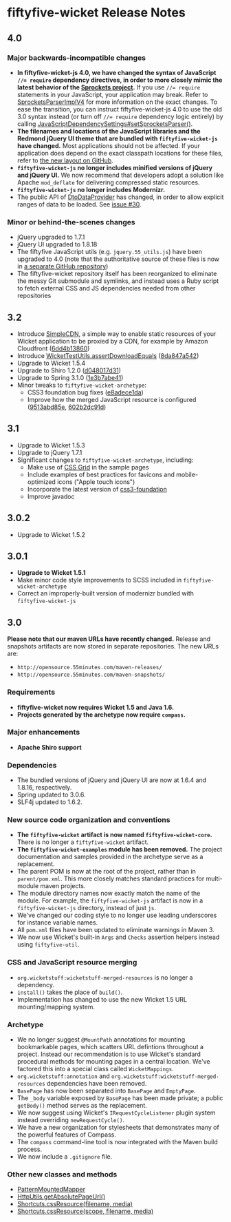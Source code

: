 # fiftyfive-wicket Release Notes

## 4.0

### Major backwards-incompatible changes

* **In fiftyfive-wicket-js 4.0, we have changed the syntax of JavaScript `//= require` dependency directives, in order to more closely mimic the latest behavior of the [Sprockets project][sprockets].** If you use `//= require` statements in your JavaScript, your application may break. Refer to [SprocketsParserImplV4][parser-v4] for more information on the exact changes. To ease the transition, you can instruct fiftyfive-wicket-js 4.0 to use the old 3.0 syntax instead (or turn off `//= require` dependency logic entirely) by calling [JavaScriptDependencySettings#setSprocketsParser()][set-parser].
* **The filenames and locations of the JavaScript libraries and the Redmond jQuery UI theme that are bundled with `fiftyfive-wicket-js` have changed.** Most applications should not be affected. If your application does depend on the exact classpath locations for these files, refer to [the new layout on GitHub][4.0-js-layout].
* **`fiftyfive-wicket-js` no longer includes minified versions of jQuery and jQuery UI.** We now recommend that developers adopt a solution like Apache `mod_deflate` for delivering compressed static resources.
* **`fiftyfive-wicket-js` no longer includes Modernizr.**
* The public API of [DtoDataProvider][dto] has changed, in order to allow explicit ranges of data to be loaded. See [issue #30][issue-30].

### Minor or behind-the-scenes changes

* jQuery upgraded to 1.7.1
* jQuery UI upgraded to 1.8.18
* The fiftyfive JavaScript utils (e.g. `jquery.55_utils.js`) have been upgraded to 4.0 (note that the authoritative source of these files is now in [a separate GitHub repository][js-repo])
* The fiftyfive-wicket repository itself has been reorganized to eliminate the messy Git submodule and symlinks, and instead uses a Ruby script to fetch external CSS and JS dependencies needed from other repositories

[sprockets]:https://github.com/sstephenson/sprockets#readme
[parser-v4]:http://opensource.55minutes.com/apidocs/fiftyfive-wicket-all/4.0/fiftyfive/wicket/js/locator/SprocketsParserImplV4.html
[set-parser]:http://opensource.55minutes.com/apidocs/fiftyfive-wicket-all/4.0/fiftyfive/wicket/js/JavaScriptDependencySettings.html#setSprocketsParser%28fiftyfive.wicket.js.locator.SprocketsParser%29
[dto]:http://opensource.55minutes.com/apidocs/fiftyfive-wicket-all/4.0/fiftyfive/wicket/data/DtoDataProvider.html
[issue-30]:https://github.com/55minutes/fiftyfive-wicket/issues/30
[4.0-js-layout]:https://github.com/55minutes/fiftyfive-wicket/tree/v4.0/fiftyfive-wicket-js/src/main/resources/fiftyfive/wicket/js/lib
[js-repo]:https://github.com/55minutes/fiftyfive-util-js/


## 3.2

* Introduce [SimpleCDN](http://opensource.55minutes.com/apidocs/fiftyfive-wicket-all/3.2-SNAPSHOT/fiftyfive/wicket/resource/SimpleCDN.html), a simple way to enable static resources of your Wicket application to be proxied by a CDN, for example by Amazon Cloudfront ([6dd4b13860](https://github.com/55minutes/fiftyfive-wicket/commit/6dd4b13860a5918db56689a966741e1d23ef12e4))
* Introduce [WicketTestUtils.assertDownloadEquals](http://opensource.55minutes.com/apidocs/fiftyfive-wicket-all/3.2-SNAPSHOT/fiftyfive/wicket/test/WicketTestUtils.html#assertDownloadEquals%28org.apache.wicket.util.tester.WicketTester,%20java.lang.String,%20byte[]%29) ([8da847a542](https://github.com/55minutes/fiftyfive-wicket/commit/8da847a542312ec9438545e0ea9105e5ce9eccd7))
* Upgrade to Wicket 1.5.4
* Upgrade to Shiro 1.2.0 ([d048017d31](https://github.com/55minutes/fiftyfive-wicket/commit/d048017d31acb276f726df310bdfc89cef18fd65))
* Upgrade to Spring 3.1.0 ([1e3b7abe41](https://github.com/55minutes/fiftyfive-wicket/commit/1e3b7abe41a42d93d5ffbd2f3f9cf85942d1c7ad))
* Minor tweaks to `fiftyfive-wicket-archetype`:
  * CSS3 foundation bug fixes ([e8adece1da](https://github.com/55minutes/fiftyfive-wicket/commit/e8adece1da999c943b820ca060254de5d63c3b38))
  * Improve how the merged JavaScript resource is configured ([9513abd85e](https://github.com/55minutes/fiftyfive-wicket/commit/9513abd85e6f2e60a0c98a98a24dfd2a05748a78), [602b2dc91d](https://github.com/55minutes/fiftyfive-wicket/commit/602b2dc91d98b3f9ad15a8fdd754364b8eec1de8))

## 3.1

* Upgrade to Wicket 1.5.3
* Upgrade to jQuery 1.7.1
* Significant changes to `fiftyfive-wicket-archetype`, including:
  * Make use of [CSS Grid](http://cssgrid.net/) in the sample pages
  * Include examples of best practices for favicons and mobile-optimized icons ("Apple touch icons")
  * Incorporate the latest version of 
    [css3-foundation](https://github.com/55minutes/css3-foundation)
  * Improve javadoc

## 3.0.2

* Upgrade to Wicket 1.5.2

## 3.0.1

* **Upgrade to Wicket 1.5.1**
* Make minor code style improvements to SCSS included in `fiftyfive-wicket-archetype`
* Correct an improperly-built version of modernizr bundled with `fiftyfive-wicket-js`


## 3.0

**Please note that our maven URLs have recently changed.** Release and snapshots artifacts
are now stored in separate repositories. The new URLs are:

* `http://opensource.55minutes.com/maven-releases/`
* `http://opensource.55minutes.com/maven-snapshots/`

### Requirements

* **fiftyfive-wicket now requires Wicket 1.5 and Java 1.6.**
* **Projects generated by the archetype now require `compass`.**

### Major enhancements

* **Apache Shiro support**

### Dependencies

* The bundled versions of jQuery and jQuery UI are now at 1.6.4 and 1.8.16, respectively.
* Spring updated to 3.0.6.
* SLF4j updated to 1.6.2.

### New source code organization and conventions

* **The `fiftyfive-wicket` artifact is now named `fiftyfive-wicket-core`.** There is no longer
  a `fiftyfive-wicket` artifact.
* **The `fiftyfive-wicket-examples` module has been removed.** The project documentation and
  samples provided in the archetype serve as a replacement.
* The parent POM is now at the root of the project, rather than in `parent/pom.xml`. This more
  closely matches standard practices for multi-module maven projects.
* The module directory names now exactly match the name of the module. For example, the
  `fiftyfive-wicket-js` artifact is now in a `fiftyfive-wicket-js` directory, instead of just `js`.
* We've changed our coding style to no longer use leading underscores for instance variable names.
* All `pom.xml` files have been updated to eliminate warnings in Maven 3.
* We now use Wicket's built-in `Args` and `Checks` assertion helpers instead using `fiftyfive-util`.

### CSS and JavaScript resource merging

* `org.wicketstuff:wicketstuff-merged-resources` is no longer a dependency.
* `install()` takes the place of `build()`.
* Implementation has changed to use the new Wicket 1.5 URL mounting/mapping system.

### Archetype

* We no longer suggest `@MountPath` annotations for mounting bookmarkable pages, which scatters
  URL defintions throughout a project. Instead our recommendation is to use Wicket's standard
  procedural methods for mounting pages in a central location. We've factored this into a special
  class called `WicketMappings`.
* `org.wicketstuff:annotation` and `org.wicketstuff:wicketstuff-merged-resources` dependencies
  have been removed.
* `BasePage` has now been separated into `BasePage` and `EmptyPage`.
* The `_body` variable exposed by `BasePage` has been made private; a public `getBody()` method
  serves as the replacement.
* We now suggest using Wicket's `IRequestCycleListener` plugin system instead overriding
  `newRequestCycle()`.
* We have a new organization for stylesheets that demonstrates many of the powerful features of
  Compass.
* The `compass` command-line tool is now integrated with the Maven build process.
* We now include a `.gitignore` file.

### Other new classes and methods

* [PatternMountedMapper](http://opensource.55minutes.com/apidocs/fiftyfive-wicket-all/3.0-SNAPSHOT/index.html?fiftyfive/wicket/mapper/PatternMountedMapper.html)
* [HttpUtils.getAbsolutePageUrl()](http://opensource.55minutes.com/apidocs/fiftyfive-wicket-all/3.0-SNAPSHOT/fiftyfive/wicket/util/HttpUtils.html#getAbsolutePageUrl())
* [Shortcuts.cssResource(filename, media)](http://opensource.55minutes.com/apidocs/fiftyfive-wicket-all/3.0-SNAPSHOT/fiftyfive/wicket/util/Shortcuts.html#cssResource(java.lang.String,%20java.lang.String))
* [Shortcuts.cssResource(scope, filename, media)](http://opensource.55minutes.com/apidocs/fiftyfive-wicket-all/3.0-SNAPSHOT/fiftyfive/wicket/util/Shortcuts.html#cssResource(java.lang.Class,%20java.lang.String,%20java.lang.String))
